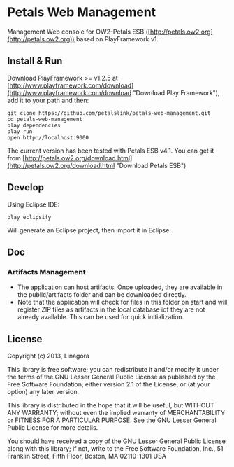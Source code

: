 # Petals Web Management

Management Web console for OW2-Petals ESB ([http://petals.ow2.org](http://petals.ow2.org)) based on PlayFramework v1.

## Install & Run

Download PlayFramework >= v1.2.5 at [http://www.playframework.com/download](http://www.playframework.com/download "Download Play Framework"), add it to your path and then:

    git clone https://github.com/petalslink/petals-web-management.git
    cd petals-web-management
    play dependencies
    play run
    open http://localhost:9000

The current version has been tested with Petals ESB v4.1. You can get it from [http://petals.ow2.org/download.html](http://petals.ow2.org/download.html "Download Petals ESB")

## Develop

Using Eclipse IDE:

    play eclipsify

Will generate an Eclipse project, then import it in Eclipse.

## Doc

### Artifacts Management

- The application can host artifacts. Once uploaded, they are available in the public/artifacts folder and can be downloaded directly.
- Note that the application will check for files in this folder on start and will register ZIP files as artifacts in the local database iof they are not already available. This can be used for quick initialization.

## License

Copyright (c) 2013, Linagora
 
This library is free software; you can redistribute it and/or
modify it under the terms of the GNU Lesser General Public
License as published by the Free Software Foundation; either
version 2.1 of the License, or (at your option) any later version.

This library is distributed in the hope that it will be useful,
but WITHOUT ANY WARRANTY; without even the implied warranty of
MERCHANTABILITY or FITNESS FOR A PARTICULAR PURPOSE.  See the GNU
Lesser General Public License for more details.

You should have received a copy of the GNU Lesser General Public
License along with this library; if not, write to the Free Software
Foundation, Inc., 51 Franklin Street, Fifth Floor, Boston, MA  02110-1301  USA
